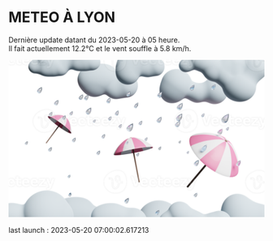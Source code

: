 # METEO À LYON

Dernière update datant du 2023-05-20 à 05 heure.  
Il fait actuellement 12.2°C et le vent souffle à 5.8 km/h.      

![](./.github/rain.png)

last launch : 2023-05-20 07:00:02.617213

